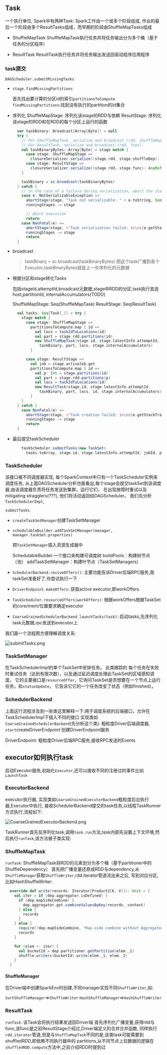 ## Task

一个执行单位, Spark中有两种Task:
Spark工作由一个或多个阶段组成, 作业的最后一个阶段由多个ResultTasks组成，而早期的阶段由ShuffleMapTasks组成

- ShuffleMapTask
  ShuffleMapTask执行任务并将任务输出分为多个桶（基于任务的分区程序）

- ResultTask
  ResultTask执行任务并将任务输出发送回驱动程序应用程序



### task提交

`DAGScheduler.submitMissingTasks`

- `stage.findMissingPartitions`

  首先找出要计算的分区id的索引`partitionsToCompute`
  `findMissingPartitions`:找到没有执行的partition的Id集合

- 序列化
  ShuffleMapStage: 序列化该stage的RDD与依赖
  ResultStage: 序列化该stage的RDD和在RDD的每个分区上运行的函数
  
  ```scala
    var taskBinary: Broadcast[Array[Byte]] = null
    try {
      // For ShuffleMapTask, serialize and broadcast (rdd, shuffleDep).
      // For ResultTask, serialize and broadcast (rdd, func).
      val taskBinaryBytes: Array[Byte] = stage match {
        case stage: ShuffleMapStage =>
          closureSerializer.serialize((stage.rdd, stage.shuffleDep): AnyRef).array()
        case stage: ResultStage =>
          closureSerializer.serialize((stage.rdd, stage.func): AnyRef).array()
      }

      taskBinary = sc.broadcast(taskBinaryBytes)
    } catch {
      // In the case of a failure during serialization, abort the stage.
      case e: NotSerializableException =>
        abortStage(stage, "Task not serializable: " + e.toString, Some(e))
        runningStages -= stage

        // Abort execution
        return
      case NonFatal(e) =>
        abortStage(stage, s"Task serialization failed: $e\n${e.getStackTraceString}", Some(e))
        runningStages -= stage
        return
    }
  ```

- broadcast
  >taskBinary = sc.broadcast(taskBinaryBytes)
  把这个task广播到各个Executor,taskBinaryBytes就是上一步序列化的元数据
  
- 根据分区和stage转化Tasks
  
  包括stageId,attemptId,broadcast元数据,stage中RDD的分区,task执行首选host,partitionId,
  internalAccumulators(TODO)
  
  ShuffleMapStage: Seq(ShuffleMapTask)
  ResultStage: Seq(ResultTask)
  ```scala
    val tasks: Seq[Task[_]] = try {
      stage match {
        case stage: ShuffleMapStage =>
          partitionsToCompute.map { id =>
            val locs = taskIdToLocations(id)
            val part = stage.rdd.partitions(id)
            new ShuffleMapTask(stage.id, stage.latestInfo.attemptId,
              taskBinary, part, locs, stage.internalAccumulators)
          }

        case stage: ResultStage =>
          val job = stage.activeJob.get
          partitionsToCompute.map { id =>
            val p: Int = stage.partitions(id)
            val part = stage.rdd.partitions(p)
            val locs = taskIdToLocations(id)
            new ResultTask(stage.id, stage.latestInfo.attemptId,
              taskBinary, part, locs, id, stage.internalAccumulators)
          }
      }
    } catch {
      case NonFatal(e) =>
        abortStage(stage, s"Task creation failed: $e\n${e.getStackTraceString}", Some(e))
        runningStages -= stage
        return
    }
  ```

- 最后提交taskScheduler
  ```scala
      taskScheduler.submitTasks(new TaskSet(
        tasks.toArray, stage.id, stage.latestInfo.attemptId, jobId, properties))
  ```


### TaskScheduler

该接口被不同调度器实现, 每个SparkContext中只有一个TaskScheduler实例来调度任务,
从上面DAGScheduler分析也能看出,每个stage会提交taskSet到该调度器,由该调度器负责将任务发送到集群，运行它们，
在出现故障时重试以及mitigating stragglers(???), 他们将活动返回给DAGScheduler。
我们先分析`TaskSchedulerImpl`,

`submitTasks`

- `createTaskSetManager`创建TaskSetManager
  
- `schedulableBuilder.addTaskSetManager(manager, manager.taskSet.properties)`
  
  把`TaskSetManager`插入资源生成器中
  
  SchedulableBuilder:一个接口来构建可调度树
     buildPools：构建树节点（池）
     addTaskSetManager：构建叶节点（TaskSetManagers）

- `SchedulerBackend.reviveOffers()`: 主要功能告诉Driver后端RPC服务,我taskSet准备好了,你尝试执行一下

- `DriverEndpoint.makeOffers`: 获取active executor,即workOffers

- `TaskScheduler.resourceOffers(workOffers)`: 根据workOffers根据TaskSet的core/mem/位置要求确定executor

- `CoarseGrainedSchedulerBackend.launchTasks(task)`: 启动tasks,先序列化task元数据,rpc发送到executor上

我们画一个流程图方便理解调度关系:

![submitTasks.png](https://juntaozhang.github.io/spark/img/submitTasks.png)


### TaskSetManager
  在TaskSchedulerImpl的单个TaskSet中安排任务。 
  此类跟踪的 每个任务在失败时重试任务（达到有限次数），以及通过延迟调度处理此TaskSet的区域感知调度。
  它的主要接口是`resourceOffer`，它询问TaskSet是否想要在一个节点上运行任务，和`statusUpdate`，
  它告诉它它的一个任务改变了状态（例如finished）。

### SchedulerBackend
  上面这行流程涉及到一些类这里解释一下:用于调度系统的后端接口，允许在TaskSchedulerImpl下插入不同的接口
  实现类如`CoarseGrainedSchedulerBackend`(先分析这个类): 粗粒度Driver后端调度器,
  `start`createDriverEndpoint`创建DriverEndpoint服务
  
  DriverEndpoint: 粗粒度Driver后端RPC服务,接收RPC发送的Events
  
## executor如何执行task
  启动Executor服务,初始化`Executor`,还可以接收不同的注册过的事件比如`LaunchTask`

### ExecutorBackend 
  executor执行器, 实现类如`CoarseGrainedExecutorBackend`粗粒度后台执行器,Executor中执行,
  接收SchedulerBackend提交的task任务,以线程TaskRunner方式执行,流程如下:
  
  ![CoarseGrainedExecutorBackend.png](https://juntaozhang.github.io/spark/img/CoarseGrainedExecutorBackend.png)
  
  TaskRunner首先反序列化task,调用`task.run`方法,task内部先设置上下文环境,然后执行`runTask`,该方法被子类实现:

### ShuffleMapTask
  `runTask`:
  ShuffleMapTask将RDD的元素划分为多个桶（基于partitioner中的ShuffleDependency）
  首先把广播变量还原成RDD与dependency,从`ShuffleManager`获取`ShuffleWriter`,rdd.iterator管道流出来之后,
  写到对应分区,比如HashShuffleWriter:
  
  ```scala
    override def write(records: Iterator[Product2[K, V]]): Unit = {
      val iter = if (dep.aggregator.isDefined) {
        if (dep.mapSideCombine) {
          dep.aggregator.get.combineValuesByKey(records, context)
        } else {
          records
        }
      } else {
        require(!dep.mapSideCombine, "Map-side combine without Aggregator specified!")
        records
      }
  
      for (elem <- iter) {
        val bucketId = dep.partitioner.getPartition(elem._1)
        shuffle.writers(bucketId).write(elem._1, elem._2)
      }
    }
  ```
  
#### ShuffleManager
  在Driver端中创建SparkEnv时创建,不同manager实现不同`ShuffleWriter`,如:
  
  `SortShuffleManager`=>`ShuffleWriter`
  `HashShuffleManager`=>`HashShuffleWriter`
  
  
### ResultTask
  `runTask`:
  该Task会将执行结果发送回Driver端
  首先序列化广播变量,获得rdd与func,该func是之前ResultStage介绍过,Driver端定义的合并合并函数,
  同样执行`rdd.iterator`管道,但是与`ShuffleMapTask`不同的是,该类task可能需要到shuffledRDD,即依赖不同执行器中的
  partitions,从不同节点上拉数据的逻辑在`shuffledRDD.compute`方法中,之前介绍RDD时提到过


